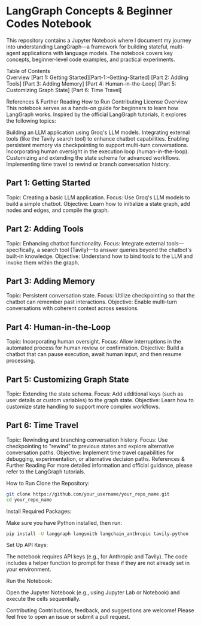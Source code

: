 # LangGraph Concepts & Beginner Codes Notebook

This repository contains a Jupyter Notebook where I document my journey into understanding LangGraph—a framework for building stateful, multi-agent applications with language models. The notebook covers key concepts, beginner-level code examples, and practical experiments.

<summary>Table of Contents</summary>
Overview
[Part 1: Getting Started][Part-1:-Getting-Started]
[Part 2: Adding Tools]
[Part 3: Adding Memory]
[Part 4: Human-in-the-Loop]
[Part 5: Customizing Graph State]
[Part 6: Time Travel]

  
References & Further Reading
How to Run
Contributing
License
Overview
This notebook serves as a hands-on guide for beginners to learn how LangGraph works. Inspired by the official LangGraph tutorials, it explores the following topics:

Building an LLM application using Groq's LLM models.
Integrating external tools (like the Tavily search tool) to enhance chatbot capabilities.
Enabling persistent memory via checkpointing to support multi-turn conversations.
Incorporating human oversight in the execution loop (human-in-the-loop).
Customizing and extending the state schema for advanced workflows.
Implementing time travel to rewind or branch conversation history.

## Part 1: Getting Started
Topic: Creating a basic LLM application.
Focus: Use Groq's LLM models to build a simple chatbot.
Objective: Learn how to initialize a state graph, add nodes and edges, and compile the graph.

## Part 2: Adding Tools
Topic: Enhancing chatbot functionality.
Focus: Integrate external tools—specifically, a search tool (Tavily)—to answer queries beyond the chatbot's built-in knowledge.
Objective: Understand how to bind tools to the LLM and invoke them within the graph.

## Part 3: Adding Memory
Topic: Persistent conversation state.
Focus: Utilize checkpointing so that the chatbot can remember past interactions.
Objective: Enable multi-turn conversations with coherent context across sessions.

## Part 4: Human-in-the-Loop
Topic: Incorporating human oversight.
Focus: Allow interruptions in the automated process for human review or confirmation.
Objective: Build a chatbot that can pause execution, await human input, and then resume processing.

## Part 5: Customizing Graph State
Topic: Extending the state schema.
Focus: Add additional keys (such as user details or custom variables) to the graph state.
Objective: Learn how to customize state handling to support more complex workflows.

## Part 6: Time Travel
Topic: Rewinding and branching conversation history.
Focus: Use checkpointing to "rewind" to previous states and explore alternative conversation paths.
Objective: Implement time travel capabilities for debugging, experimentation, or alternative decision paths.
References & Further Reading
For more detailed information and official guidance, please refer to the LangGraph tutorials.

How to Run
Clone the Repository:

```bash
git clone https://github.com/your_username/your_repo_name.git
cd your_repo_name
```

Install Required Packages:

Make sure you have Python installed, then run:

```bash
pip install -U langgraph langsmith langchain_anthropic tavily-python
```

Set Up API Keys:

The notebook requires API keys (e.g., for Anthropic and Tavily). The code includes a helper function to prompt for these if they are not already set in your environment.

Run the Notebook:

Open the Jupyter Notebook (e.g., using Jupyter Lab or Notebook) and execute the cells sequentially.

Contributing
Contributions, feedback, and suggestions are welcome! Please feel free to open an issue or submit a pull request.
